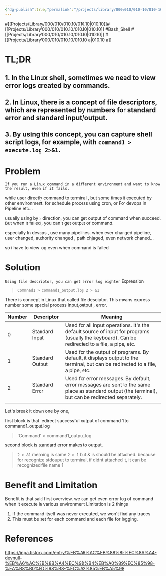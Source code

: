 ```yaml
---
{"dg-publish":true,"permalink":"/projects/library/000/010/010-10/010-10-a/","noteIcon":"0","created":"2024-01-15T12:30:44.177+09:00","updated":"2024-02-05T12:40:32.132+09:00"}
---
```


#[[Projects/Library/000/010/010.10/010.10\|010.10]]#[[Projects/Library/000/010/010.10/010.10\|010.10]]
#Bash_Shell #[[Projects/Library/000/010/010.10/010.10\|010.10]] #[[Projects/Library/000/010/010.10/010.10 a\|010.10 a]] 


# TL;DR
## 1. In the Linux shell, sometimes we need to view error logs created by commands.
## 2. In Linux, there is a concept of file descriptors, which are represented by numbers for standard error and standard input/output.
## 3. By using this concept, you can capture shell script logs, for example, with `command1 > execute.log 2>&1`.



# Problem
`If you run a Linux command in a different environment and want to know the result, even if it fails.`


while user directly command to terminal , but some times it executed by other environment. for schedule process using cron, or For devops in Pipeline etc... 

usually using by `>` direction, you can get output of command when succeed. But when it failed , you can't get output of command.

especially In devops , use many pipelines. when ever changed pipeline, user changed, authority changed , path chjaged, even network chaned...

so i have to view log even when command is failed
# Solution
`Using file descriptor, you can get error log eighter`
Expression
> `Commnad1 > command1_output.log 2 > &1`

There is concept in Linux that called file desciptor. This means express number some special process input,output , error.


| Number | Descriptor | Meaning |
| ---- | ---- | ---- |
| 0 | Standard Input | Used for all input operations. It's the default source of input for programs (usually the keyboard). Can be redirected to a file, a pipe, etc. |
| 1 | Standard Output | Used for the output of programs. By default, it displays output to the terminal, but can be redirected to a file, a pipe, etc. |
| 2 | Standard Error | Used for error messages. By default, error messages are sent to the same place as standard output (the terminal), but can be redirected separately. |
|  |  |  |

Let's break it down one by one,

first block is that redirect successful output of command 1 to command1_output.log
> `Command1 > command1_output.log

second block is standard error makes to output.
> `2 > &1`
meaning is same `2 > 1` but & is should be attached. because for recognize stdouput to terminal, if didnt attached it, it can be recognized file name 1


# Benefit and Limitation

Benefit is that said first overview. we can get even error log of command when it execute in various environment
Limitation is 2 things
1. If the command itself was never executed, we won't find any traces
2. This must be set for each command and each file for logging.


# References
https://inpa.tistory.com/entry/%EB%A6%AC%EB%88%85%EC%8A%A4-devnull-%EB%A6%AC%EB%8B%A4%EC%9D%B4%EB%A0%89%EC%85%98-%EA%B8%B0%ED%98%B8-%EC%A2%85%EB%A5%98

